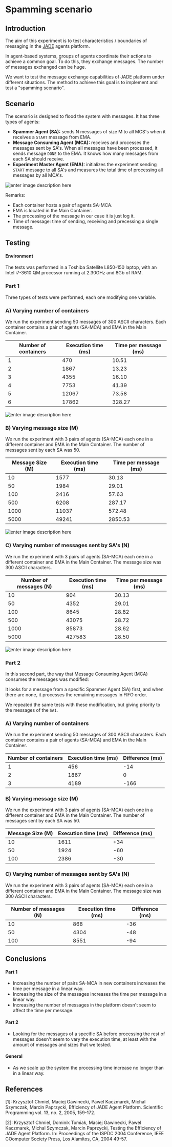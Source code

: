 # Spamming scenario

## Introduction 

The aim of this experiment is to test characteristics / boundaries of messaging in the [JADE](http://jade.tilab.com/) agents platform. 

In agent-based systems, groups of agents coordinate their actions to achieve a common goal. To do this, they exchange messages. The number of messages exchanged can be huge. 

We want to test the message exchange capabilities of JADE platform under different situations. The method to achieve this goal is to implement and test a "spamming scenario".

## Scenario

The scenario is designed to flood the system with messages. It has three types of agents:

- **Spammer Agent (SA):** sends N messages of size M to all MCS's when it receives a `START` message from EMA. 
- **Message Consuming Agent (MCA):** receives and processes the messages sent by SA's. When all messages have been processed, it sends message `DONE` to the EMA. It knows how many messages from each SA should receive. 
- **Experiment Master Agent (EMA):** initializes the experiment sending `START`  message to all SA's and measures the total time of processing all messages by all MCA's. 

![enter image description here](https://raw.githubusercontent.com/davidmigloz/spamming-scenario-agents/master/doc/img/scenario.jpg "Scenario")

Remarks:

- Each container hosts a pair of agents SA-MCA. 
- EMA is located in the Main Container.
- The processing of the message in our case it is just log it.
- Time of message: time of sending, receiving and precessing a single message.

## Testing

#### Environment
The tests was performed in a Toshiba Satellite L850-150 laptop, with an Intel i7-3610 QM processor running at 2.30GHz and 8Gb of RAM.

### Part 1

Three types of tests were performed, each one modifying one variable.

### A) Varying number of containers
We run the experiment sending 50 messages of 300 ASCII characters. Each container contains a pair of agents (SA-MCA) and EMA in the Main Container.

| Number of containers 	| Execution time (ms) 	| Time per message (ms) |
|----------------------	|---------------------	| --------------------- |
| 1                    	| 470                 	| 10.51                 |
| 2                    	| 1867                	| 13.23                 |
| 3                    	| 4355                	| 16.10                 |
| 4                    	| 7753                	| 41.39                 |
| 5                    	| 12067               	| 73.58                 |
| 6                    	| 17862               	| 328.27                |

![enter image description here](https://raw.githubusercontent.com/davidmigloz/spamming-scenario-agents/master/doc/img/1a.jpg)

### B) Varying message size (M)

We run the experiment with 3 pairs of agents (SA-MCA) each one in a different container and EMA in the Main Container. The number of messages sent by each SA was 50.

| Message Size (M) 	| Execution time (ms) 	| Time per message (ms) |
|------------------	|---------------------	| --------------------- |
| 10               	| 1577                	| 30.13                 |
| 50               	| 1984                	| 29.01                 |
| 100              	| 2416                	| 57.63                 |
| 500              	| 6208                	| 287.17                |
| 1000             	| 11037               	| 572.48                |
| 5000             	| 49241               	| 2850.53               |

![enter image description here](https://github.com/davidmigloz/spamming-scenario-agents/blob/master/doc/img/1b.jpg)

### C) Varying number of messages sent by SA's (N)

We run the experiment with 3 pairs of agents (SA-MCA) each one in a different container and EMA in the Main Container. The message size was 300 ASCII characters.

| Number of messages (N) 	| Execution time (ms) 	| Time per message (ms) |
|------------------------	|---------------------	| --------------------- |
| 10                     	| 904                 	| 30.13                 |
| 50                     	| 4352                	| 29.01                 |
| 100                    	| 8645                	| 28.82                 |
| 500                    	| 43075               	| 28.72                 |
| 1000                   	| 85873               	| 28.62                 |
| 5000                   	| 427583              	| 28.50                 |

![enter image description here](https://raw.githubusercontent.com/davidmigloz/spamming-scenario-agents/master/doc/img/1c.jpg)

### Part 2

In this second part, the way that Message Consuming Agent (MCA) consumes the messages was modified: 

It looks for a message from a specific Spammer Agent (SA) first, and when there are none, it processes the remaining messages in FIFO order.

We repeated the same tests with these modification, but giving priority to the messages of the `SA1`.

### A) Varying number of containers
We run the experiment sending 50 messages of 300 ASCII characters. Each container contains a pair of agents (SA-MCA) and EMA in the Main Container.

| Number of containers 	| Execution time (ms) 	| Difference (ms) |
|----------------------	|---------------------	| --------------- |
| 1                    	| 456                 	| -14             |
| 2                    	| 1867                	| 0               |
| 3                    	| 4189                	| -166            |


### B) Varying message size (M)

We run the experiment with 3 pairs of agents (SA-MCA) each one in a different container and EMA in the Main Container. The number of messages sent by each SA was 50.

| Message Size (M) 	| Execution time (ms) 	| Difference (ms) |
|------------------	|---------------------	| --------------- |
| 10               	| 1611                	| +34             |
| 50               	| 1924                	| -60             |
| 100              	| 2386                	| -30             |


### C) Varying number of messages sent by SA's (N)

We run the experiment with 3 pairs of agents (SA-MCA) each one in a different container and EMA in the Main Container. The message size was 300 ASCII characters.

| Number of messages (N) 	| Execution time (ms) 	| Difference (ms) |
|------------------------	|---------------------	| --------------- |
| 10                     	| 868                 	| -36             |
| 50                     	| 4304                	| -48             |
| 100                    	| 8551                	| -94             |

## Conclusions

#### Part 1

- Increasing the number of pairs SA-MCA in new containers increases the time per message in a linear way. 
- Increasing the size of the messages increases the time per message in a linear way.
- Increasing the number of messages in the platform doesn't seem to affect the time per message.

#### Part 2

- Looking for the messages of a specific SA before processing the rest of messages doesn't seem to vary the execution time, at least with the amount of messages and sizes that we tested. 

#### General

- As we scale up the system the processing time increase no longer than in a linear way.

## References

[1]: Krzysztof Chmiel, Maciej Gawinecki, Pawel Kaczmarek, Michal Szymczak, Marcin  Paprzycki, Efficiency of JADE Agent Platform. Scientific Programming vol. 13, no. 2, 2005, 159-172.

[2]: Krzysztof Chmiel, Dominik Tomiak, Maciej Gawinecki, Pawel Kaczmarek, Michal Szymczak, Marcin  Paprzycki, Testing the Efficiency of JADE Agent Platform. In: Proceedings of the ISPDC 2004 Conference, IEEE COomputer Society Press, Los Alamitos, CA, 2004 49-57.
